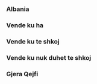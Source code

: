 ### Albania

### Vende ku ha

### Vende ku te shkoj

### Vende ku nuk duhet te shkoj   

###  Gjera Qejfi